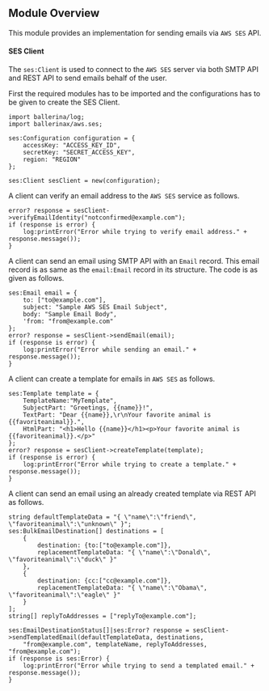 ## Module Overview

This module provides an implementation for sending emails via `AWS SES` API.

#### SES Client

The `ses:Client` is used to connect to the `AWS SES` server via both SMTP API and REST API to send emails behalf of the user.

First the required modules has to be imported and the configurations has to be given to create the SES Client.

```ballerina
import ballerina/log;
import ballerinax/aws.ses;

ses:Configuration configuration = {
    accessKey: "ACCESS_KEY_ID",
    secretKey: "SECRET_ACCESS_KEY",
    region: "REGION"
};

ses:Client sesClient = new(configuration);
```

A client can verify an email address to the `AWS SES` service as follows.

```ballerina 
error? response = sesClient->verifyEmailIdentity("notconfirmed@example.com");
if (response is error) {
    log:printError("Error while trying to verify email address." + response.message());
}
```

A client can send an email using SMTP API with an `Email` record. This email record is as same as the `email:Email` record in its structure. The code is as given as follows.

```ballerina 
ses:Email email = {
    to: ["to@example.com"],
    subject: "Sample AWS SES Email Subject",
    body: "Sample Email Body",
    'from: "from@example.com"
};
error? response = sesClient->sendEmail(email);
if (response is error) {
    log:printError("Error while sending an email." + response.message());
}
```

A client can create a template for emails in `AWS SES` as follows.

```ballerina 
ses:Template template = {
    TemplateName:"MyTemplate",
    SubjectPart: "Greetings, {{name}}!",
    TextPart: "Dear {{name}},\r\nYour favorite animal is {{favoriteanimal}}.",
    HtmlPart: "<h1>Hello {{name}}</h1><p>Your favorite animal is {{favoriteanimal}}.</p>"
};
error? response = sesClient->createTemplate(template);
if (response is error) {
    log:printError("Error while trying to create a template." + response.message());
}
```

A client can send an email using an already created template via REST API as follows.

```ballerina 
string defaultTemplateData = "{ \"name\":\"friend\", \"favoriteanimal\":\"unknown\" }";
ses:BulkEmailDestination[] destinations = [
    {
        destination: {to:["to@example.com"]},
        replacementTemplateData: "{ \"name\":\"Donald\", \"favoriteanimal\":\"duck\" }"
    },
    {
        destination: {cc:["cc@example.com"]},
        replacementTemplateData: "{ \"name\":\"Obama\", \"favoriteanimal\":\"eagle\" }"
    }
];
string[] replyToAddresses = ["replyTo@example.com"];

ses:EmailDestinationStatus[]|ses:Error? response = sesClient->sendTemplatedEmail(defaultTemplateData, destinations,
    "from@example.com", templateName, replyToAddresses, "from@example.com");
if (response is ses:Error) {
    log:printError("Error while trying to send a templated email." + response.message());
}
```
